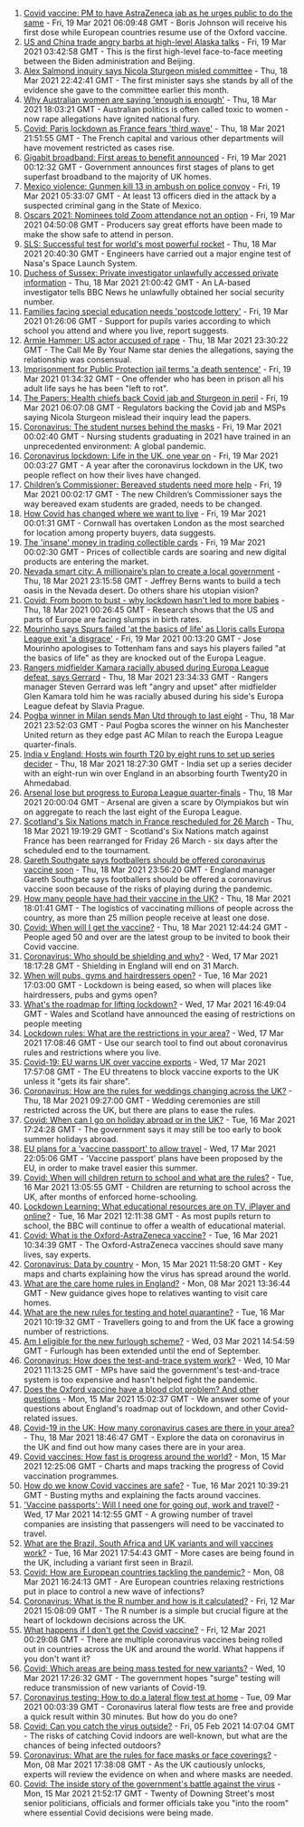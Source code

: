 1. [Covid vaccine: PM to have AstraZeneca jab as he urges public to do the same](https://www.bbc.co.uk/news/uk-56452412) - Fri, 19 Mar 2021 06:09:48 GMT - Boris Johnson will receive his first dose while European countries resume use of the Oxford vaccine.
1. [US and China trade angry barbs at high-level Alaska talks](https://www.bbc.co.uk/news/world-us-canada-56452471) - Fri, 19 Mar 2021 03:42:58 GMT - This is the first high-level face-to-face meeting between the Biden administration and Beijing.
1. [Alex Salmond inquiry says Nicola Sturgeon misled committee](https://www.bbc.co.uk/news/uk-scotland-scotland-politics-56451170) - Thu, 18 Mar 2021 22:42:41 GMT - The first minister says she stands by all of the evidence she gave to the committee earlier this month.
1. [Why Australian women are saying 'enough is enough'](https://www.bbc.co.uk/news/world-australia-56438896) - Thu, 18 Mar 2021 18:03:21 GMT - Australian politics is often called toxic to women - now rape allegations have ignited national fury.
1. [Covid: Paris lockdown as France fears 'third wave'](https://www.bbc.co.uk/news/world-europe-56450880) - Thu, 18 Mar 2021 21:51:55 GMT - The French capital and various other departments will have movement restricted as cases rise.
1. [Gigabit broadband: First areas to benefit announced](https://www.bbc.co.uk/news/technology-56414966) - Fri, 19 Mar 2021 00:12:32 GMT - Government announces first stages of plans to get superfast broadband to the majority of UK homes.
1. [Mexico violence: Gunmen kill 13 in ambush on police convoy](https://www.bbc.co.uk/news/world-latin-america-56452464) - Fri, 19 Mar 2021 05:33:07 GMT - At least 13 officers died in the attack by a suspected criminal gang in the State of Mexico.
1. [Oscars 2021: Nominees told Zoom attendance not an option](https://www.bbc.co.uk/news/world-us-canada-56452473) - Fri, 19 Mar 2021 04:50:08 GMT - Producers say great efforts have been made to make the show safe to attend in person.
1. [SLS: Successful test for world's most powerful rocket](https://www.bbc.co.uk/news/science-environment-56442020) - Thu, 18 Mar 2021 20:40:30 GMT - Engineers have carried out a major engine test of Nasa's Space Launch System.
1. [Duchess of Sussex: Private investigator unlawfully accessed private information](https://www.bbc.co.uk/news/uk-56444635) - Thu, 18 Mar 2021 21:00:42 GMT - An LA-based investigator tells BBC News he unlawfully obtained her social security number.
1. [Families facing special education needs 'postcode lottery'](https://www.bbc.co.uk/news/education-56431592) - Fri, 19 Mar 2021 01:26:06 GMT - Support for pupils varies according to which school you attend and where you live, report suggests.
1. [Armie Hammer: US actor accused of rape](https://www.bbc.co.uk/news/world-us-canada-56451101) - Thu, 18 Mar 2021 23:30:22 GMT - The Call Me By Your Name star denies the allegations, saying the relationship was consensual.
1. [Imprisonment for Public Protection jail terms 'a death sentence'](https://www.bbc.co.uk/news/uk-56445407) - Fri, 19 Mar 2021 01:34:32 GMT - One offender who has been in prison all his adult life says he has been "left to rot".
1. [The Papers: Health chiefs back Covid jab and Sturgeon in peril](https://www.bbc.co.uk/news/blogs-the-papers-56451760) - Fri, 19 Mar 2021 06:07:08 GMT - Regulators backing the Covid jab and MSPs saying Nicola Sturgeon mislead their inquiry lead the papers.
1. [Coronavirus: The student nurses behind the masks](https://www.bbc.co.uk/news/health-56354162) - Fri, 19 Mar 2021 00:02:40 GMT - Nursing students graduating in 2021 have trained in an unprecedented environment: A global pandemic.
1. [Coronavirus lockdown: Life in the UK, one year on](https://www.bbc.co.uk/news/uk-56447733) - Fri, 19 Mar 2021 00:03:27 GMT - A year after the coronavirus lockdown in the UK, two people reflect on how their lives have changed.
1. [Children’s Commissioner: Bereaved students need more help](https://www.bbc.co.uk/news/uk-56447734) - Fri, 19 Mar 2021 00:02:17 GMT - The new Children’s Commissioner says the way bereaved exam students are graded, needs to be changed.
1. [How Covid has changed where we want to live](https://www.bbc.co.uk/news/business-56359865) - Fri, 19 Mar 2021 00:01:31 GMT - Cornwall has overtaken London as the most searched for location among property buyers, data suggests.
1. [The 'insane' money in trading collectible cards](https://www.bbc.co.uk/news/business-56413186) - Fri, 19 Mar 2021 00:02:30 GMT - Prices of collectible cards are soaring and new digital products are entering the market.
1. [Nevada smart city: A millionaire’s plan to create a local government](https://www.bbc.co.uk/news/world-us-canada-56409924) - Thu, 18 Mar 2021 23:15:58 GMT - Jeffrey Berns wants to build a tech oasis in the Nevada desert. Do others share his utopian vision?
1. [Covid: From boom to bust - why lockdown hasn't led to more babies](https://www.bbc.co.uk/news/world-56415248) - Thu, 18 Mar 2021 00:26:45 GMT - Research shows that the US and parts of Europe are facing slumps in birth rates.
1. [Mourinho says Spurs failed 'at the basics of life' as Lloris calls Europa League exit 'a disgrace'](https://www.bbc.co.uk/sport/football/56451396) - Fri, 19 Mar 2021 00:13:20 GMT - Jose Mourinho apologises to Tottenham fans and says his players failed "at the basics of life" as they are knocked out of the Europa League.
1. [Rangers midfielder Kamara racially abused during Europa League defeat, says Gerrard](https://www.bbc.co.uk/sport/football/56451935) - Thu, 18 Mar 2021 23:34:33 GMT - Rangers manager Steven Gerrard was left "angry and upset" after midfielder Glen Kamara told him he was racially abused during his side's Europa League defeat by Slavia Prague.
1. [Pogba winner in Milan sends Man Utd through to last eight](https://www.bbc.co.uk/sport/football/56433793) - Thu, 18 Mar 2021 23:52:03 GMT - Paul Pogba scores the winner on his Manchester United return as they edge past AC Milan to reach the Europa League quarter-finals.
1. [India v England: Hosts win fourth T20 by eight runs to set up series decider](https://www.bbc.co.uk/sport/cricket/56446341) - Thu, 18 Mar 2021 18:27:30 GMT - India set up a series decider with an eight-run win over England in an absorbing fourth Twenty20 in Ahmedabad.
1. [Arsenal lose but progress to Europa League quarter-finals](https://www.bbc.co.uk/sport/football/56433769) - Thu, 18 Mar 2021 20:00:04 GMT - Arsenal are given a scare by Olympiakos but win on aggregate to reach the last eight of the Europa League.
1. [Scotland's Six Nations match in France rescheduled for 26 March](https://www.bbc.co.uk/sport/rugby-union/56281248) - Thu, 18 Mar 2021 19:19:29 GMT - Scotland's Six Nations match against France has been rearranged for Friday 26 March - six days after the scheduled end to the tournament.
1. [Gareth Southgate says footballers should be offered coronavirus vaccine soon](https://www.bbc.co.uk/sport/football/56451822) - Thu, 18 Mar 2021 23:56:20 GMT - England manager Gareth Southgate says footballers should be offered a coronavirus vaccine soon because of the risks of playing during the pandemic.
1. [How many people have had their vaccine in the UK?](https://www.bbc.co.uk/news/health-55274833) - Thu, 18 Mar 2021 18:01:41 GMT - The logistics of vaccinating millions of people across the country, as more than 25 million people receive at least one dose.
1. [Covid: When will I get the vaccine?](https://www.bbc.co.uk/news/health-55045639) - Thu, 18 Mar 2021 12:44:24 GMT - People aged 50 and over are the latest group to be invited to book their Covid vaccine.
1. [Coronavirus: Who should be shielding and why?](https://www.bbc.co.uk/news/health-51997151) - Wed, 17 Mar 2021 18:17:28 GMT - Shielding in England will end on 31 March.
1. [When will pubs, gyms and hairdressers open?](https://www.bbc.co.uk/news/explainers-53349989) - Tue, 16 Mar 2021 17:03:00 GMT - Lockdown is being eased, so when will places like hairdressers, pubs and gyms open?
1. [What's the roadmap for lifting lockdown?](https://www.bbc.co.uk/news/explainers-52530518) - Wed, 17 Mar 2021 16:49:04 GMT - Wales and Scotland have announced the easing of restrictions on people meeting
1. [Lockdown rules: What are the restrictions in your area?](https://www.bbc.co.uk/news/uk-54373904) - Wed, 17 Mar 2021 17:08:46 GMT - Use our search tool to find out about coronavirus rules and restrictions where you live.
1. [Covid-19: EU warns UK over vaccine exports](https://www.bbc.co.uk/news/45877605) - Wed, 17 Mar 2021 17:57:08 GMT - The EU threatens to block vaccine exports to the UK unless it "gets its fair share".
1. [Coronavirus: How are the rules for weddings changing across the UK?](https://www.bbc.co.uk/news/explainers-52811509) - Thu, 18 Mar 2021 09:27:00 GMT - Wedding ceremonies are still restricted across the UK, but there are plans to ease the rules.
1. [Covid: When can I go on holiday abroad or in the UK?](https://www.bbc.co.uk/news/explainers-52646738) - Tue, 16 Mar 2021 17:24:28 GMT - The government says it may still be too early to book summer holidays abroad.
1. [EU plans for a 'vaccine passport' to allow travel](https://www.bbc.co.uk/news/world-europe-56436910) - Wed, 17 Mar 2021 22:05:06 GMT - 'Vaccine passport' plans have been proposed by the EU, in order to make travel easier this summer.
1. [Covid: When will children return to school and what are the rules?](https://www.bbc.co.uk/news/education-51643556) - Tue, 16 Mar 2021 13:05:55 GMT - Children are returning to school across the UK, after months of enforced home-schooling.
1. [Lockdown Learning: What educational resources are on TV, iPlayer and online?](https://www.bbc.co.uk/news/education-55591821) - Tue, 16 Mar 2021 12:11:38 GMT - As most pupils return to school, the BBC will continue to offer a wealth of educational material.
1. [Covid: What is the Oxford-AstraZeneca vaccine?](https://www.bbc.co.uk/news/health-55302595) - Tue, 16 Mar 2021 10:34:39 GMT - The Oxford-AstraZeneca vaccines should save many lives, say experts.
1. [Coronavirus: Data by country](https://www.bbc.co.uk/news/world-51235105) - Mon, 15 Mar 2021 11:58:20 GMT - Key maps and charts explaining how the virus has spread around the world.
1. [What are the care home rules in England?](https://www.bbc.co.uk/news/explainers-53503712) - Mon, 08 Mar 2021 13:36:44 GMT - New guidance gives hope to relatives wanting to visit care homes.
1. [What are the new rules for testing and hotel quarantine?](https://www.bbc.co.uk/news/explainers-52544307) - Tue, 16 Mar 2021 10:19:32 GMT - Travellers going to and from the UK face a growing number of restrictions.
1. [Am I eligible for the new furlough scheme?](https://www.bbc.co.uk/news/explainers-52135342) - Wed, 03 Mar 2021 14:54:59 GMT - Furlough has been extended until the end of September.
1. [Coronavirus: How does the test-and-trace system work?](https://www.bbc.co.uk/news/explainers-52442754) - Wed, 10 Mar 2021 11:13:25 GMT - MPs have said the government's test-and-trace system is too expensive and hasn't helped fight the pandemic.
1. [Does the Oxford vaccine have a blood clot problem? And other questions](https://www.bbc.co.uk/news/world-asia-china-51176409) - Mon, 15 Mar 2021 15:02:37 GMT - We answer some of your questions about England's roadmap out of lockdown, and other Covid-related issues.
1. [Covid-19 in the UK: How many coronavirus cases are there in your area?](https://www.bbc.co.uk/news/uk-51768274) - Thu, 18 Mar 2021 18:46:47 GMT - Explore the data on coronavirus in the UK and find out how many cases there are in your area.
1. [Covid vaccines: How fast is progress around the world?](https://www.bbc.co.uk/news/world-56237778) - Mon, 15 Mar 2021 12:25:06 GMT - Charts and maps tracking the progress of Covid vaccination programmes.
1. [How do we know Covid vaccines are safe?](https://www.bbc.co.uk/news/health-55056016) - Tue, 16 Mar 2021 10:39:21 GMT - Busting myths and explaining the facts around vaccines.
1. ['Vaccine passports': Will I need one for going out, work and travel?](https://www.bbc.co.uk/news/explainers-55718553) - Wed, 17 Mar 2021 14:12:55 GMT - A growing number of travel companies are insisting that passengers will need to be vaccinated to travel.
1. [What are the Brazil, South Africa and UK variants and will vaccines work?](https://www.bbc.co.uk/news/health-55659820) - Tue, 16 Mar 2021 17:54:43 GMT - More cases are being found in the UK, including a variant first seen in Brazil.
1. [Covid: How are European countries tackling the pandemic?](https://www.bbc.co.uk/news/explainers-53640249) - Mon, 08 Mar 2021 16:24:13 GMT - Are European countries relaxing restrictions put in place to control a new wave of infections?
1. [Coronavirus: What is the R number and how is it calculated?](https://www.bbc.co.uk/news/health-52473523) - Fri, 12 Mar 2021 15:08:09 GMT - The R number is a simple but crucial figure at the heart of lockdown decisions across the UK.
1. [What happens if I don't get the Covid vaccine?](https://www.bbc.co.uk/news/health-56359242) - Fri, 12 Mar 2021 00:29:08 GMT - There are multiple coronavirus vaccines being rolled out in countries across the UK and around the world. What happens if you don't want it?
1. [Covid: Which areas are being mass tested for new variants?](https://www.bbc.co.uk/news/explainers-54872039) - Wed, 10 Mar 2021 17:26:32 GMT - The government hopes "surge" testing will reduce transmission of new variants of Covid-19.
1. [Coronavirus testing: How to do a lateral flow test at home](https://www.bbc.co.uk/news/health-56326456) - Tue, 09 Mar 2021 00:03:39 GMT - Coronavirus lateral flow tests are free and provide a quick result within 30 minutes. But how do you do one?
1. [Covid: Can you catch the virus outside?](https://www.bbc.co.uk/news/explainers-55680305) - Fri, 05 Feb 2021 14:07:04 GMT - The risks of catching Covid indoors are well-known, but what are the chances of being infected outdoors?
1. [Coronavirus: What are the rules for face masks or face coverings?](https://www.bbc.co.uk/news/health-51205344) - Mon, 08 Mar 2021 17:38:08 GMT - As the UK cautiously unlocks, experts will review the evidence on when and where masks are needed.
1. [Covid: The inside story of the government's battle against the virus](https://www.bbc.co.uk/news/uk-politics-56361599) - Mon, 15 Mar 2021 21:52:17 GMT - Twenty of Downing Street's most senior politicians, officials and former officials take you "into the room" where essential Covid decisions were being made.
